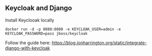 ## Keycloak and Django

Install Keyclooak locally

    docker run -d -p 8080:8080 -e KEYCLOAK_USER=admin -e KEYCLOAK_PASSWORD=pass jboss/keycloak

Follow the guide here: https://blog.jonharrington.org/static/integrate-django-with-keycloak

